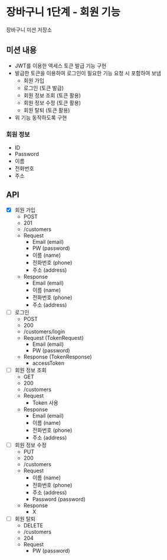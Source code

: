 # 장바구니 1단계 - 회원 기능
장바구니 미션 저장소

## 미션 내용
- JWT를 이용한 액세스 토큰 발급 기능 구현
- 발급한 토큰을 이용하여 로그인이 필요한 기능 요청 시 포함하여 보냄
    - 회원 가입
    - 로그인 (토큰 발급)
    - 회원 정보 조회 (토큰 활용)
    - 회원 정보 수정 (토큰 활용)
    - 회원 탈퇴 (토큰 활용)
- 위 기능 동작하도록 구현

### 회원 정보
- ID
- Password
- 이름
- 전화번호
- 주소

## API
- [x] 회원 가입
    - POST
    - 201
    - /customers
    - Request
        - Email (email)
        - PW (password)
        - 이름 (name)
        - 전화번호 (phone)
        - 주소 (address)
    - Response
        - Email (email)
        - 이름 (name)
        - 전화번호 (phone)
        - 주소 (address)
- [ ] 로그인
    - POST
    - 200
    - /customers/login
    - Request (TokenRequest)
        - Email (email)
        - PW (password)
    - Response (TokenResponse)
        - accessToken
- [ ] 회원 정보 조회
    - GET
    - 200
    - /customers
    - Request
        - Token 사용
    - Response
        - Email (email)
        - 이름 (name)
        - 전화번호 (phone)
        - 주소 (address)
- [ ] 회원 정보 수정
    - PUT
    - 200
    - /customers
    - Request
        - 이름 (name)
        - 전화번호 (phone)
        - 주소 (address)
        - Password (password)
    - Response
        - X
- [ ] 회원 탈퇴
    - DELETE
    - /customers
    - 204
    - Request
        - PW (password)
